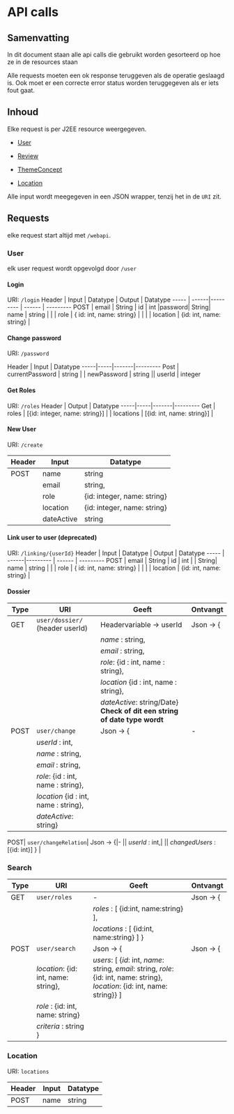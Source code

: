 
# API calls



## Samenvatting

In dit document staan alle api calls die gebruikt worden gesorteerd op hoe ze in de resources staan

Alle requests moeten een ok response teruggeven als de operatie geslaagd is. Ook moet er een correcte error status worden teruggegeven als er iets fout gaat.



## Inhoud

Elke request is per J2EE resource weergegeven.

*  [User](#markdown-header-User)

*  [Review](#markdown-header-Review)

*  [ThemeConcept](#markdown-header-ThemeConcept)

*  [Location](#mardown-header-Location)

Alle input wordt meegegeven in een JSON wrapper, tenzij het in de `URI` zit.




## Requests

elke request start altijd met `/webapi`.




### User

elk user request wordt opgevolgd door `/user`


#### Login
URI: `/login`
 Header | Input | Datatype | Output | Datatype
-----   | ------|--------- | ------ | ---------
  POST  | email | String   | id     | int
|password| String| name | string
| | | role | { id: int, name: string} |
 | | | location | {id: int, name: string} |



#### Change password
URI: `/password`

Header | Input | Datatype
-----|-----|-------|---------
Post | currentPassword | string
  |  | newPassword | string
|| userId | integer

#### Get Roles
URI: `/roles`
Header | Output | Datatype
-----|-----|-------|---------
Get | roles | [{id: integer, name: string}]
 |  | locations | [{id: int, name: string}] |

#### New User
URI: `/create`

Header | Input | Datatype
 ------ | --------| ------
POST| name | string
|| email | string,
|| role | {id: integer, name: string}
|| location | {id: integer, name: string}
|| dateActive | string |

#### Link user to user (deprecated)
URI: `/linking/{userId}`
 Header | Input | Datatype | Output | Datatype
-----   | ------|--------- | ------ | ---------
  POST  | email | String   | id     | int
| | String| name | string
| | | role | { id: int, name: string} |
 | | | location | {id: int, name: string} |

  
#### Dossier

Type | URI | Geeft | Ontvangt
-----|-----|-------|---------
GET| `user/dossier/` (header userId)| Headervariable -> userId | Json -> {
||| _name_ : string,
||| _email_ : string,
||| _role_: {id : int, name : string},
||| _location_ {id : int, name : string},
||| _dateActive_: string/Date} __Check of dit een string of date type wordt__
POST| `user/change`| Json -> { | -
|| _userId_ : int,|
|| _name_ : string,|
|| _email_ : string,|
|| _role_: {id : int, name : string},|
|| _location_ {id : int, name : string},|
|| _dateActive_: string} |




POST| `user/changeRelation`| Json -> {|-
|| _userId_ : int,|
|| _changedUsers_ : [{id: int}] } |


### Search

Type | URI | Geeft | Ontvangt
-----|-----|-------|---------
GET| `user/roles`| - |Json -> {
|||_roles_ : [ {id:int, name:string} ],
|||_locations_ : [ {id:int, name:string} ] }
POST| `user/search`| Json -> { | Json -> {
|| _location_: {id: int, name: string},| _users_: [ {_id_: int, _name_: string, _email_: string, _role_: {id: int, name: string}, _location_: {id: int, name: string}} ]
|| _role_ : {id: int, name: string}|
|| _criteria_ : string }|

### Location

URI: `locations`  

Header | Input | Datatype
-------|-------|---------
POST| name | string


